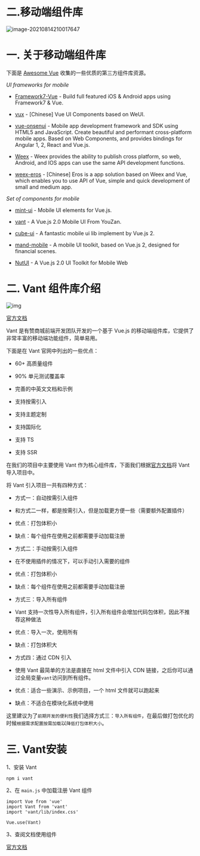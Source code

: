 # 二.移动端组件库

![image-20210814210017647](https://i0.hdslb.com/bfs/album/74769662d674f83b5eb1662c4bf8bd5d11f72b37.png)

# 一. 关于移动端组件库

下面是 [Awesome Vue](https://github.com/vuejs/awesome-vue#mobile) 收集的一些优质的第三方组件库资源。

*UI frameworks for mobile*

- [Framework7-Vue](https://github.com/framework7io/framework7) - Build full featured iOS & Android apps using Framework7 & Vue.

- [vux](https://github.com/airyland/vux) - [Chinese] Vue UI Components based on WeUI.

- [vue-onsenui](https://github.com/OnsenUI/OnsenUI) - Mobile app development framework and SDK using HTML5 and JavaScript. Create beautiful and performant cross-platform mobile apps. Based on Web Components, and provides bindings for Angular 1, 2, React and Vue.js.

- [Weex](https://weex.incubator.apache.org/) - Weex provides the ability to publish cross platform, so web, Android, and IOS apps can use the same API development functions.

- [weex-eros](https://github.com/bmfe/eros-template) - [Chinese] Eros is a app solution based on Weex and Vue, which enables you to use API of Vue, simple and quick development of small and medium app.

*Set of components for mobile*

- [mint-ui](https://github.com/ElemeFE/mint-ui) - Mobile UI elements for Vue.js.

- [vant](https://github.com/youzan/vant) - A Vue.js 2.0 Mobile UI From YouZan.

- [cube-ui](https://didi.github.io/cube-ui) - A fantastic mobile ui lib implement by Vue.js 2.

- [mand-mobile](https://didi.github.io/mand-mobile) - A mobile UI toolkit, based on Vue.js 2, designed for financial scenes.

- [NutUI](https://github.com/jdf2e/nutui/) - A Vue.js 2.0 UI Toolkit for Mobile Web

# 二. Vant 组件库介绍

![img](https://i0.hdslb.com/bfs/album/3ec89bf4157fe5d6f8936a7b67c187bbd183490b.png)



[官方文档](https://youzan.github.io/vant/#/zh-CN/)

Vant 是有赞商城前端开发团队开发的一个基于 Vue.js 的移动端组件库，它提供了非常丰富的移动端功能组件，简单易用。

下面是在 Vant 官网中列出的一些优点：



- 60+ 高质量组件

- 90% 单元测试覆盖率

- 完善的中英文文档和示例

- 支持按需引入

- 支持主题定制

- 支持国际化

- 支持 TS

- 支持 SSR



在我们的项目中主要使用 Vant 作为核心组件库，下面我们根据[官方文档](https://youzan.github.io/vant/#/zh-CN/quickstart#yin-ru-zu-jian)将 Vant 导入项目中。

将 Vant 引入项目一共有四种方式：



- 方式一：自动按需引入组件

- 和方式二一样，都是按需引入，但是加载更方便一些（需要额外配置插件）

- 优点：打包体积小

- 缺点：每个组件在使用之前都需要手动加载注册

- 方式二：手动按需引入组件

- 在不使用插件的情况下，可以手动引入需要的组件

- 优点：打包体积小

- 缺点：每个组件在使用之前都需要手动加载注册

- 方式三：导入所有组件

- Vant 支持一次性导入所有组件，引入所有组件会增加代码包体积，因此不推荐这种做法

- 优点：导入一次，使用所有

- 缺点：打包体积大

- 方式四：通过 CDN 引入

- 使用 Vant 最简单的方法是直接在 html 文件中引入 CDN 链接，之后你可以通过全局变量`vant`访问到所有组件。

- 优点：适合一些演示、示例项目，一个 html 文件就可以跑起来

- 缺点：不适合在模块化系统中使用



这里建议为了`前期开发的便利性`我们选择方式三：`导入所有组件`，在最后做打包优化的时候`根据需求配置按需加载`以`降低打包体积大小`。

# 三. Vant安装

1、安装 Vant



```
npm i vant
```

2、在 `main.js` 中加载注册 Vant 组件

```
import Vue from 'vue'
import Vant from 'vant'
import 'vant/lib/index.css'

Vue.use(Vant)
```

3、查阅文档使用组件

[官方文档](https://youzan.github.io/vant/#/zh-CN/)